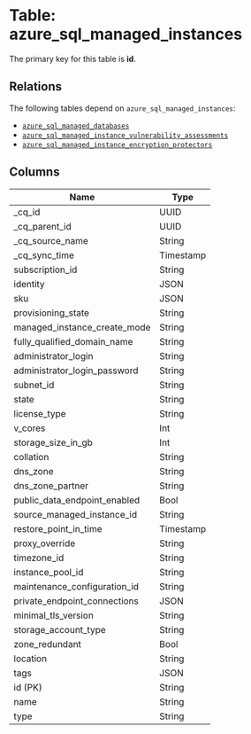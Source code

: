 # Table: azure_sql_managed_instances



The primary key for this table is **id**.

## Relations
The following tables depend on `azure_sql_managed_instances`:
  - [`azure_sql_managed_databases`](azure_sql_managed_databases.md)
  - [`azure_sql_managed_instance_vulnerability_assessments`](azure_sql_managed_instance_vulnerability_assessments.md)
  - [`azure_sql_managed_instance_encryption_protectors`](azure_sql_managed_instance_encryption_protectors.md)

## Columns
| Name          | Type          |
| ------------- | ------------- |
|_cq_id|UUID|
|_cq_parent_id|UUID|
|_cq_source_name|String|
|_cq_sync_time|Timestamp|
|subscription_id|String|
|identity|JSON|
|sku|JSON|
|provisioning_state|String|
|managed_instance_create_mode|String|
|fully_qualified_domain_name|String|
|administrator_login|String|
|administrator_login_password|String|
|subnet_id|String|
|state|String|
|license_type|String|
|v_cores|Int|
|storage_size_in_gb|Int|
|collation|String|
|dns_zone|String|
|dns_zone_partner|String|
|public_data_endpoint_enabled|Bool|
|source_managed_instance_id|String|
|restore_point_in_time|Timestamp|
|proxy_override|String|
|timezone_id|String|
|instance_pool_id|String|
|maintenance_configuration_id|String|
|private_endpoint_connections|JSON|
|minimal_tls_version|String|
|storage_account_type|String|
|zone_redundant|Bool|
|location|String|
|tags|JSON|
|id (PK)|String|
|name|String|
|type|String|